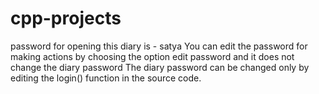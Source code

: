 # cpp-projects
password for opening this diary is - satya
You can edit the password for making actions by choosing the option edit password and it does not change the diary password
The diary password can be changed only by editing the login() function in the source code.

